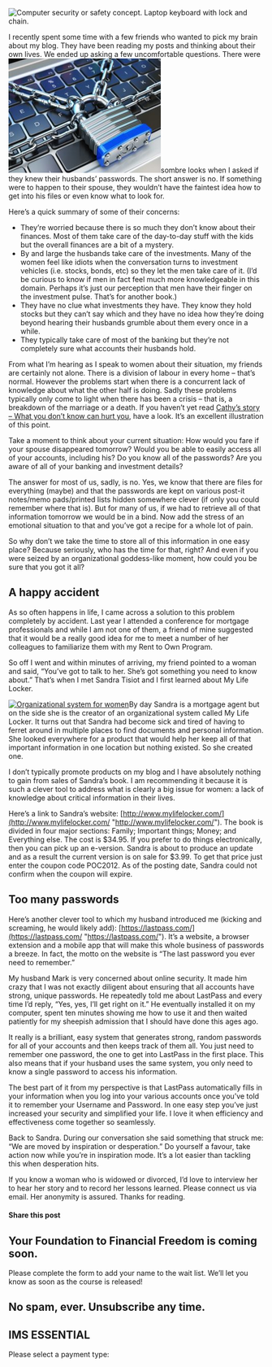 ![Computer security or safety concept. Laptop keyboard with lock and chain.](https://yourfinanciallaunchpad.com/wp-content/uploads/elementor/thumbs/iStock-499123970-for-website-qdc6csmzyjnaz3jb8vpanubcewj2e1jgxk39yg6xs8.jpg "Computer security or safety concept. Laptop keyboard with lock a")

I recently spent some time with a few friends who wanted to pick my brain about my blog. They have been reading my posts and thinking about their own lives. We ended up asking a few uncomfortable questions. There were ![Computer security or safety concept. Laptop keyboard with lock and chain.](attachments/iStock-499123970-for-website-300x225.jpg)sombre looks when I asked if they knew their husbands’ passwords. The short answer is no. If something were to happen to their spouse, they wouldn’t have the faintest idea how to get into his files or even know what to look for.

Here’s a quick summary of some of their concerns:

- They’re worried because there is so much they don’t know about their finances. Most of them take care of the day-to-day stuff with the kids but the overall finances are a bit of a mystery.
- By and large the husbands take care of the investments. Many of the women feel like idiots when the conversation turns to investment vehicles (i.e. stocks, bonds, etc) so they let the men take care of it. (I’d be curious to know if men in fact feel much more knowledgeable in this domain. Perhaps it’s just our perception that men have their finger on the investment pulse. That’s for another book.)
- They have no clue what investments they have. They know they hold stocks but they can’t say which and they have no idea how they’re doing beyond hearing their husbands grumble about them every once in a while.
- They typically take care of most of the banking but they’re not completely sure what accounts their husbands hold.

From what I’m hearing as I speak to women about their situation, my friends are certainly not alone. There is a division of labour in every home – that’s normal. However the problems start when there is a concurrent lack of knowledge about what the other half is doing. Sadly these problems typically only come to light when there has been a crisis – that is, a breakdown of the marriage or a death. If you haven’t yet read [Cathy’s story – What you don’t know can hurt you](https://yflmainprod.wpengine.com/2012/06/what-you-dont-know-can-hurt-you-cathys-story/ "Cathy's story - What you don't know can hurt you"), have a look. It’s an excellent illustration of this point.

Take a moment to think about your current situation: How would you fare if your spouse disappeared tomorrow? Would you be able to easily access all of your accounts, including his? Do you know all of the passwords? Are you aware of all of your banking and investment details?

The answer for most of us, sadly, is no. Yes, we know that there are files for everything (maybe) and that the passwords are kept on various post-it notes/memo pads/printed lists hidden somewhere clever (if only you could remember where that is). But for many of us, if we had to retrieve all of that information tomorrow we would be in a bind. Now add the stress of an emotional situation to that and you’ve got a recipe for a whole lot of pain.

So why don’t we take the time to store all of this information in one easy place? Because seriously, who has the time for that, right? And even if you were seized by an organizational goddess-like moment, how could you be sure that you got it all?

## A happy accident

As so often happens in life, I came across a solution to this problem completely by accident. Last year I attended a conference for mortgage professionals and while I am not one of them, a friend of mine suggested that it would be a really good idea for me to meet a number of her colleagues to familiarize them with my Rent to Own Program.

So off I went and within minutes of arriving, my friend pointed to a woman and said, “You’ve got to talk to her. She’s got something you need to know about.” That’s when I met Sandra Tisiot and I first learned about My Life Locker.

[![Organizational system for women](http://yflmainprod.wpengine.com/wp-content/uploads/2013/01/cover_thumb.jpg "Organizational system for women")](attachments/cover.jpg)By day Sandra is a mortgage agent but on the side she is the creator of an organizational system called My Life Locker. It turns out that Sandra had become sick and tired of having to ferret around in multiple places to find documents and personal information. She looked everywhere for a product that would help her keep all of that important information in one location but nothing existed. So she created one.

I don’t typically promote products on my blog and I have absolutely nothing to gain from sales of Sandra’s book. I am recommending it because it is such a clever tool to address what is clearly a big issue for women: a lack of knowledge about critical information in their lives.

Here’s a link to Sandra’s website: [http://www.mylifelocker.com/](http://www.mylifelocker.com/ "http://www.mylifelocker.com/"). The book is divided in four major sections: Family; Important things; Money; and Everything else. The cost is $34.95. If you prefer to do things electronically, then you can pick up an e-version. Sandra is about to produce an update and as a result the current version is on sale for $3.99. To get that price just enter the coupon code POC2012. As of the posting date, Sandra could not confirm when the coupon will expire.

## Too many passwords

Here’s another clever tool to which my husband introduced me (kicking and screaming, he would likely add): [https://lastpass.com/](https://lastpass.com/ "https://lastpass.com/"). It’s a website, a browser extension and a mobile app that will make this whole business of passwords a breeze. In fact, the motto on the website is “The last password you ever need to remember.”

My husband Mark is very concerned about online security. It made him crazy that I was not exactly diligent about ensuring that all accounts have strong, unique passwords. He repeatedly told me about LastPass and every time I’d reply, “Yes, yes, I’ll get right on it.” He eventually installed it on my computer, spent ten minutes showing me how to use it and then waited patiently for my sheepish admission that I should have done this ages ago.

It really is a brilliant, easy system that generates strong, random passwords for all of your accounts and then keeps track of them all. You just need to remember one password, the one to get into LastPass in the first place. This also means that if your husband uses the same system, you only need to know a single password to access his information.

The best part of it from my perspective is that LastPass automatically fills in your information when you log into your various accounts once you’ve told it to remember your Username and Password. In one easy step you’ve just increased your security and simplified your life. I love it when efficiency and effectiveness come together so seamlessly.

Back to Sandra. During our conversation she said something that struck me: “We are moved by inspiration or desperation.” Do yourself a favour, take action now while you’re in inspiration mode. It’s a lot easier than tackling this when desperation hits.

If you know a woman who is widowed or divorced, I’d love to interview her to hear her story and to record her lessons learned. Please connect us via email. Her anonymity is assured. Thanks for reading.

#### Share this post

## Your Foundation to Financial Freedom is coming soon.

Please complete the form to add your name to the wait list. We’ll let you know as soon as the course is released!

## No spam, ever. Unsubscribe any time.

## IMS ESSENTIAL

Please select a payment type:
